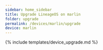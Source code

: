 ```yaml
---
sidebar: home_sidebar
title: Upgrade LineageOS on marlin
folder: upgrade
permalink: /devices/marlin/upgrade
device: marlin
---
```

{% include templates/device_upgrade.md %}
